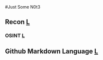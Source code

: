 #Just Some N0t3
## Recon [L](Recon/README.md)
### OSINT [L](Recon/OSINT/README.md)
## Github Markdown Language [L](markdown/README.md)
